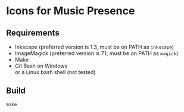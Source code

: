 # Icons for Music Presence

## Requirements

- Inkscape (preferred version is 1.3, must be on PATH as `inkscape`)
- ImageMagick (preferred version is 7.1, must be on PATH as `magick`)
- Make
- Git Bash on Windows  
  or a Linux bash shell (not tested)

## Build

```
make
```

